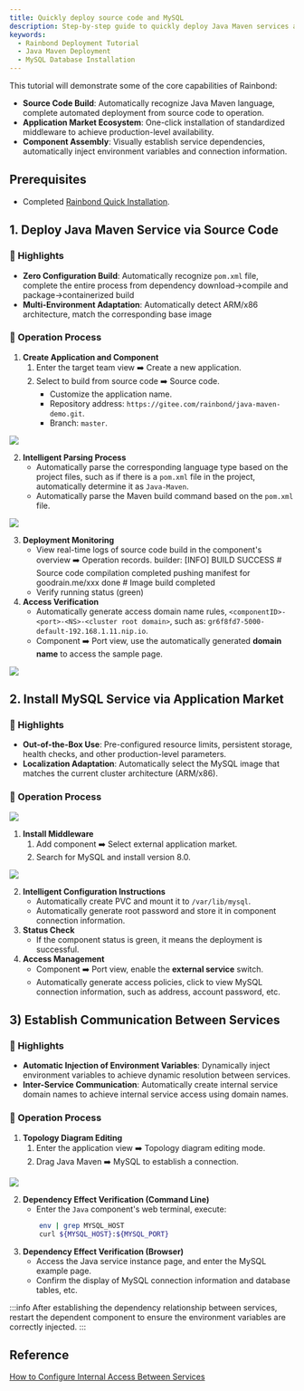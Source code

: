 ```yaml
---
title: Quickly deploy source code and MySQL
description: Step-by-step guide to quickly deploy Java Maven services and MySQL database through Rainbond, achieving efficient communication between services
keywords:
  - Rainbond Deployment Tutorial
  - Java Maven Deployment
  - MySQL Database Installation
---
```


This tutorial will demonstrate some of the core capabilities of Rainbond:

- **Source Code Build**: Automatically recognize Java Maven language, complete automated deployment from source code to operation.
- **Application Market Ecosystem**: One-click installation of standardized middleware to achieve production-level availability.
- **Component Assembly**: Visually establish service dependencies, automatically inject environment variables and connection information.

## Prerequisites

- Completed [Rainbond Quick Installation](/docs/quick-start/quick-install).

## 1. Deploy Java Maven Service via Source Code

### 🚀 Highlights

- **Zero Configuration Build**: Automatically recognize `pom.xml` file, complete the entire process from dependency download->compile and package->containerized build
- **Multi-Environment Adaptation**: Automatically detect ARM/x86 architecture, match the corresponding base image

### 🧩 Operation Process

1. **Create Application and Component**
    1. Enter the target team view ➡️ Create a new application.
    2. Select to build from source code ➡️ Source code.
        - Customize the application name.
        - Repository address: `https://gitee.com/rainbond/java-maven-demo.git`.
        - Branch: `master`.

![](/docs/tutorial/via-rainbond-deploy-sourceandmiddleware/team-en.png)

2. **Intelligent Parsing Process**
    - Automatically parse the corresponding language type based on the project files, such as if there is a `pom.xml` file in the project, automatically determine it as `Java-Maven`.
    - Automatically parse the Maven build command based on the `pom.xml` file.

![](/docs/tutorial/via-rainbond-deploy-sourceandmiddleware/source-en.png)

3. **Deployment Monitoring**
    - View real-time logs of source code build in the component's overview ➡️ Operation records.
        builder: [INFO] BUILD SUCCESS # Source code compilation completed
        pushing manifest for goodrain.me/xxx done # Image build completed
    - Verify running status (green)
4. **Access Verification**
    - Automatically generate access domain name rules, `<componentID>-<port>-<NS>-<cluster root domain>`, such as: `gr6f8fd7-5000-default-192.168.1.11.nip.io`.
    - Component ➡️ Port view, use the automatically generated **domain name** to access the sample page.

![](/docs/tutorial/via-rainbond-deploy-sourceandmiddleware/access-en.png)

## 2. Install MySQL Service via Application Market

### 🚀 Highlights

- **Out-of-the-Box Use**: Pre-configured resource limits, persistent storage, health checks, and other production-level parameters.
- **Localization Adaptation**: Automatically select the MySQL image that matches the current cluster architecture (ARM/x86).

### 🧩 Operation Process

![](/docs/tutorial/via-rainbond-deploy-sourceandmiddleware/store-en.png)

1. **Install Middleware**
    1. Add component ➡️ Select external application market.
    2. Search for MySQL and install version 8.0.

![](/docs/tutorial/via-rainbond-deploy-sourceandmiddleware/install-mysql-en.png)

2. **Intelligent Configuration Instructions**
    - Automatically create PVC and mount it to `/var/lib/mysql`.
    - Automatically generate root password and store it in component connection information.
3. **Status Check**
    - If the component status is green, it means the deployment is successful.
4. **Access Management**
    - Component ➡️ Port view, enable the **external service** switch.
    - Automatically generate access policies, click to view MySQL connection information, such as address, account password, etc.

## 3) Establish Communication Between Services

### 🚀 Highlights

- **Automatic Injection of Environment Variables**: Dynamically inject environment variables to achieve dynamic resolution between services.
- **Inter-Service Communication**: Automatically create internal service domain names to achieve internal service access using domain names.

### 🧩 Operation Process

1. **Topology Diagram Editing**
    1. Enter the application view ➡️ Topology diagram editing mode.
    2. Drag Java Maven ➡️ MySQL to establish a connection.

![](/docs/tutorial/via-rainbond-deploy-sourceandmiddleware/topological-en.png)

2. **Dependency Effect Verification (Command Line)**
    - Enter the `Java` component's web terminal, execute:
    ```bash
        env | grep MYSQL_HOST
        curl ${MYSQL_HOST}:${MYSQL_PORT}
    ```
3. **Dependency Effect Verification (Browser)**
    - Access the Java service instance page, and enter the MySQL example page.
    - Confirm the display of MySQL connection information and database tables, etc.

:::info
After establishing the dependency relationship between services, restart the dependent component to ensure the environment variables are correctly injected.
:::

## Reference

[How to Configure Internal Access Between Services](#)